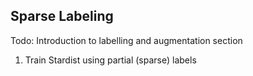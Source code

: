 ## Sparse Labeling 

Todo:  Introduction to labelling and augmentation section

1.  Train Stardist using partial (sparse) labels
